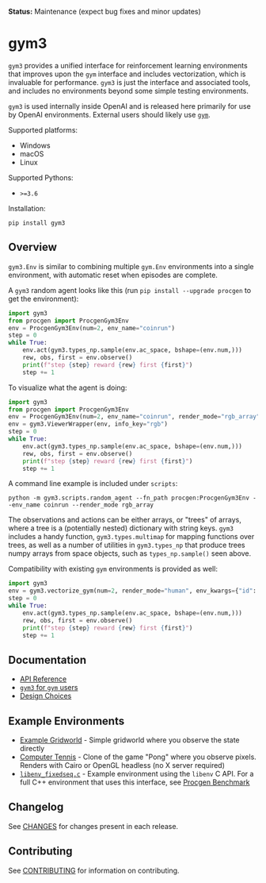 **Status:** Maintenance (expect bug fixes and minor updates)

# gym3

`gym3` provides a unified interface for reinforcement learning environments that improves upon the `gym` interface and includes vectorization, which is invaluable for performance.  `gym3` is just the interface and associated tools, and includes no environments beyond some simple testing environments.

`gym3` is used internally inside OpenAI and is released here primarily for use by OpenAI environments.  External users should likely use [`gym`](https://github.com/openai/gym).

Supported platforms:

- Windows
- macOS
- Linux

Supported Pythons:

- `>=3.6`

Installation:

`pip install gym3`

## Overview

`gym3.Env` is similar to combining multiple `gym.Env` environments into a single environment, with automatic reset when episodes are complete.

A `gym3` random agent looks like this (run `pip install --upgrade procgen` to get the environment):

```py
import gym3
from procgen import ProcgenGym3Env
env = ProcgenGym3Env(num=2, env_name="coinrun")
step = 0
while True:
    env.act(gym3.types_np.sample(env.ac_space, bshape=(env.num,)))
    rew, obs, first = env.observe()
    print(f"step {step} reward {rew} first {first}")
    step += 1
```

To visualize what the agent is doing:

```py
import gym3
from procgen import ProcgenGym3Env
env = ProcgenGym3Env(num=2, env_name="coinrun", render_mode="rgb_array")
env = gym3.ViewerWrapper(env, info_key="rgb")
step = 0
while True:
    env.act(gym3.types_np.sample(env.ac_space, bshape=(env.num,)))
    rew, obs, first = env.observe()
    print(f"step {step} reward {rew} first {first}")
    step += 1
```

A command line example is included under `scripts`:

```
python -m gym3.scripts.random_agent --fn_path procgen:ProcgenGym3Env --env_name coinrun --render_mode rgb_array
```

The observations and actions can be either arrays, or "trees" of arrays, where a tree is a (potentially nested) dictionary with string keys.  `gym3` includes a handy function, `gym3.types.multimap` for mapping functions over trees, as well as a number of utilities in `gym3.types_np` that produce trees numpy arrays from space objects, such as `types_np.sample()` seen above.

Compatibility with existing `gym` environments is provided as well:

```py
import gym3
env = gym3.vectorize_gym(num=2, render_mode="human", env_kwargs={"id": "CartPole-v0"})
step = 0
while True:
    env.act(gym3.types_np.sample(env.ac_space, bshape=(env.num,)))
    rew, obs, first = env.observe()
    print(f"step {step} reward {rew} first {first}")
    step += 1
```

## Documentation

* [API Reference](docs/api.md)
* [`gym3` for `gym` users](docs/gym3-for-gym-users.md)
* [Design Choices](docs/design.md)

## Example Environments

* [Example Gridworld](https://github.com/christopher-hesse/example-gridworld) - Simple gridworld where you observe the state directly
* [Computer Tennis](https://github.com/christopher-hesse/computer-tennis) - Clone of the game "Pong" where you observe pixels. Renders with Cairo or OpenGL headless (no X server required)
* [`libenv_fixedseq.c`](gym3/libenv_fixedseq.c) - Example environment using the `libenv` C API.  For a full C++ environment that uses this interface, see [Procgen Benchmark](https://github.com/openai/procgen)

## Changelog

See [CHANGES](CHANGES.md) for changes present in each release.

## Contributing

See [CONTRIBUTING](CONTRIBUTING.md) for information on contributing.